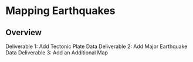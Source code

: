 # Mapping Earthquakes
## Overview
Deliverable 1: Add Tectonic Plate Data
Deliverable 2: Add Major Earthquake Data
Deliverable 3: Add an Additional Map
